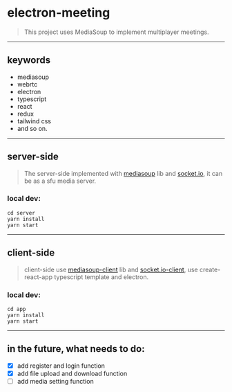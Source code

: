 # electron-meeting
> This project uses MediaSoup to implement multiplayer meetings.

<hr>

## keywords
- mediasoup 
- webrtc 
- electron 
- typescript 
- react 
- redux 
- tailwind css
- and so on.

<hr>

## server-side
> The server-side implemented with [mediasoup](https://www.npmjs.com/package/mediasoup) lib and [socket.io](https://www.npmjs.com/package/socket.io), it can be as a sfu media server.

### local dev:

    cd server
    yarn install
    yarn start

<hr>

## client-side
> client-side use [mediasoup-client](https://www.npmjs.com/package/mediasoup-client) lib and [socket.io-client](https://www.npmjs.com/package/socket.io-client), use create-react-app typescript template and electron.

### local dev:

    cd app
    yarn install
    yarn start

<hr>

## in the future, what needs to do:

- [x] add register and login function
- [x] add file upload and download function
- [ ] add media setting function